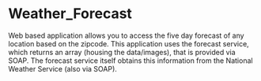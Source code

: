 # Weather_Forecast
Web based application allows you to access the five day forecast of any location based on the zipcode. This application uses the forecast service, which returns an array (housing the data/images), that is provided via SOAP. The forecast service itself obtains this information from the National Weather Service (also via SOAP).
